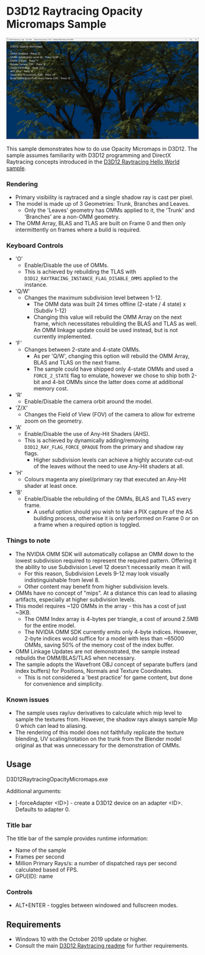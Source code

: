 # D3D12 Raytracing Opacity Micromaps Sample
![D3D12 Raytracing Opacity Micromaps GUI](Screenshot.png)

This sample demonstrates how to do use Opacity Micromaps in D3D12. The sample assumes familiarity with D3D12 programming and DirectX Raytracing concepts introduced in the [D3D12 Raytracing Hello World sample](../D3D12RaytracingHelloWorld/readme.md).

### Rendering

* Primary visibility is raytraced and a single shadow ray is cast per pixel.
* The model is made up of 3 Geometries: Trunk, Branches and Leaves.
    * Only the 'Leaves' geometry has OMMs applied to it, the 'Trunk' and 'Branches' are a non-OMM geometry.
* The OMM Array, BLAS and TLAS are built on Frame 0 and then only intermittently on frames where a build is required.

### Keyboard Controls

* 'O'
    * Enable/Disable the use of OMMs.
    * This is achieved by rebuilding the TLAS with `D3D12_RAYTRACING_INSTANCE_FLAG_DISABLE_OMMS` applied to the instance.
* 'Q/W'
    * Changes the maximum subdivision level between 1-12.
        * The OMM data was built 24 times offline (2-state / 4 state) x (Subdiv 1-12)
        * Changing this value will rebuild the OMM Array on the next frame, which necessitates rebuilding the BLAS and TLAS as well. An OMM linkage update could be used instead, but is not currently implemented.
* 'F'
    * Changes between 2-state and 4-state OMMs.
        * As per 'Q/W', changing this option will rebuild the OMM Array, BLAS and TLAS on the next frame.
        * The sample could have shipped only 4-state OMMs and used a `FORCE_2_STATE` flag to emulate, however we chose to ship both 2-bit and 4-bit OMMs since the latter does come at additional memory cost.
* 'R'
    * Enable/Disable the camera orbit around the model.
* 'Z/X'
    * Changes the Field of View (FOV) of the camera to allow for extreme zoom on the geometry.
* 'A'
    * Enable/Disable the use of Any-Hit Shaders (AHS).
    * This is achieved by dynamically adding/removing `D3D12_RAY_FLAG_FORCE_OPAQUE` from the primary and shadow ray flags.
        * Higher subdivision levels can achieve a highly accurate cut-out of the leaves without the need to use Any-Hit shaders at all. 
* 'H'
    * Colours magenta any pixel/primary ray that executed an Any-Hit shader at least once.
* 'B'
    * Enable/Disable the rebuilding of the OMMs, BLAS and TLAS every frame.
        * A useful option should you wish to take a PIX capture of the AS building process, otherwise it is only performed on Frame 0 or on a frame when a required option is toggled.

### Things to note

* The NVIDIA OMM SDK will automatically collapse an OMM down to the lowest subdivision required to represent the required pattern. Offering it the ability to use Subdivision Level 12 doesn't necessarily mean it will.
    * For this reason, Subdivision Levels 9-12 may look visually indistinguishable from level 8.
    * Other content may benefit from higher subdivision levels.
* OMMs have no concept of "mips". At a distance this can lead to aliasing artifacts, especially at higher subdivision levels.
* This model requires ~120 OMMs in the array - this has a cost of just ~3KB.
    * The OMM Index array is 4-bytes per triangle, a cost of around 2.5MB for the entire model. 
    * The NVIDIA OMM SDK currently emits only 4-byte indices. However, 2-byte indices would suffice for a model with less than ~65000 OMMs, saving 50% of the memory cost of the index buffer.
* OMM Linkage Updates are not demonstrated, the sample instead rebuilds the OMM/BLAS/TLAS when necessary.
* The sample adopts the Wavefront OBJ concept of separate buffers (and index buffers) for Positions, Normals and Texture Coordinates.
    * This is not considered a 'best practice' for game content, but done for convenience and simplicity.

### Known issues

* The sample uses ray/uv derivatives to calculate which mip level to sample the textures from. However, the shadow rays always sample Mip 0 which can lead to aliasing.
* The rendering of this model does not faithfully replicate the texture blending, UV scaling/rotation on the trunk from the Blender model original as that was unnecessary for the demonstration of OMMs.



## Usage
D3D12RaytracingOpacityMicromaps.exe

Additional arguments:
  * [-forceAdapter \<ID>] - create a D3D12 device on an adapter \<ID>. Defaults to adapter 0.

### Title bar
The title bar of the sample provides runtime information:
* Name of the sample
* Frames per second
* Million Primary Rays/s: a number of dispatched rays per second calculated based of FPS.
* GPU[ID]: name

### Controls
* ALT+ENTER - toggles between windowed and fullscreen modes.

## Requirements
* Windows 10 with the October 2019 update or higher.
* Consult the main [D3D12 Raytracing readme](../../readme.md) for further requirements.